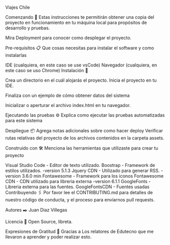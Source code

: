 Viajes Chile


Comenzando 🚀
Estas instrucciones te permitirán obtener una copia del proyecto en funcionamiento en tu máquina local para propósitos de desarrollo y pruebas.

Mira Deployment para conocer como desplegar el proyecto.

Pre-requisitos 📋
Que cosas necesitas para instalar el software y como instalarlas

IDE (cualquiera, en este caso se use vsCode)
Navegador (cualquiera, en este caso se uso Chrome)
Instalación 🔧


Crea un directorio en el cuál alojarás el proyecto.
Inicia el proyecto en tu IDE.

Finaliza con un ejemplo de cómo obtener datos del sistema

Inicializar o aperturar el archivo index.html en tu navegador.

Ejecutando las pruebas ⚙️
Explica como ejecutar las pruebas automatizadas para este sistema

Despliegue 📦
Agrega notas adicionales sobre como hacer deploy Verificar rutas relativas del proyecto de los archivos contenidos en la carpeta assets.

Construido con 🛠️
Menciona las herramientas que utilizaste para crear tu proyecto

Visual Studio Code - Editor de texto utilizado.
Boostrap - Framework de estilos utilizados. -version 5.1.3
Jquery CDN - Utilizado para generar RSS. -version 3.6.0 min
Fontawesome - Framework para los iconos
Fontawesome CDN - CDN utilizado para libreria externa -version 6.1.1
GoogleFonts - Libreria externa para las fuentes.
GoogleFontsCDN - Fuentes usadas
Contribuyendo 🖇️
Por favor lee el CONTRIBUTING.md para detalles de nuestro código de conducta, y el proceso para enviarnos pull requests.

Autores ✒️
Juan Diaz Villegas

Licencia 📄
Open Source, libreta.

Expresiones de Gratitud 🎁
Gracias a Los relatores de Edutecno que me llevaron a aprender y poder realizar esto.